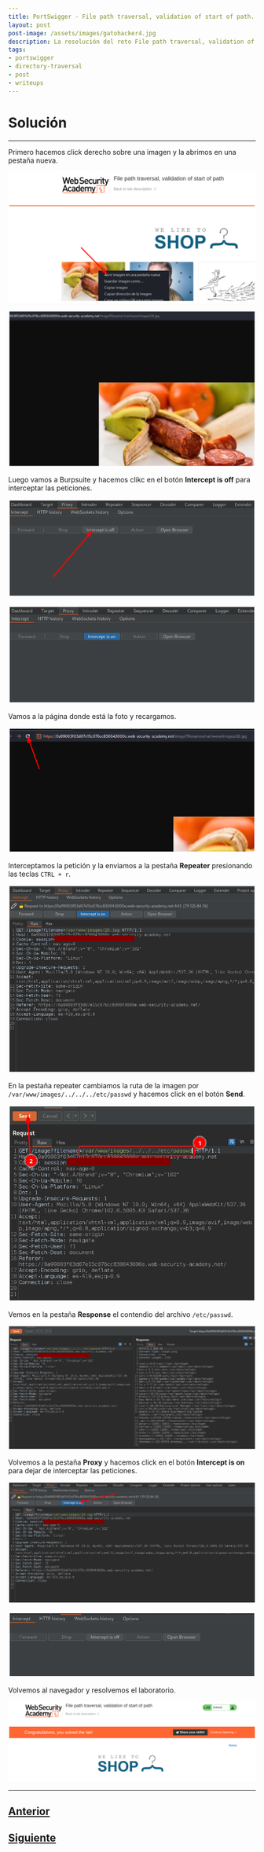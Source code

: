 ```yaml
---
title: PortSwigger - File path traversal, validation of start of path.
layout: post
post-image: /assets/images/gatohacker4.jpg 
description: La resolución del reto File path traversal, validation of start of path.
tags:
- portswigger
- directory-traversal
- post
- writeups
---
```

# Solución
---

Primero hacemos click derecho sobre una imagen y la abrimos en una pestaña nueva.

![](/images/images-portswigger-dt/lab5-1.png)

![](/images/images-portswigger-dt/lab5-2.png)

Luego vamos a Burpsuite y hacemos clikc en el botón **Intercept is off** para interceptar las peticiones.

![](/images/images-portswigger-dt/lab5-3.png)

![](/images/images-portswigger-dt/lab5-4.png)

Vamos a la página donde está la foto y recargamos.

![](/images/images-portswigger-dt/lab5-5.png)

Interceptamos la petición y la enviamos a la pestaña **Repeater** presionando las teclas `CTRL + r`.

![](/images/images-portswigger-dt/lab5-6.png)

En la pestaña repeater cambiamos la ruta de la imagen por `/var/www/images/../../../etc/passwd` y hacemos click en el botón **Send**.

![](/images/images-portswigger-dt/lab5-7.png)

Vemos en la pestaña **Response** el contendio del archivo `/etc/passwd`.

![](/images/images-portswigger-dt/lab5-8.png)

Volvemos a la pestaña **Proxy** y hacemos click en el botón **Intercept is on** para dejar de interceptar las peticiones.

![](/images/images-portswigger-dt/lab5-9.png)

![](/images/images-portswigger-dt/lab5-10.png)

Volvemos al navegador y resolvemos el laboratorio.

![](/images/images-portswigger-dt/lab5-11.png)


---

## [Anterior](/File-path-traversal%2C-traversal-sequences-stripped-with-superfluous-URL-decode)
## [Siguiente](/File-path-traversal%2C-validation-of-file-extension-with-null-byte-bypass)